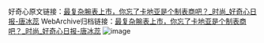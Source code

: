 好奇心原文链接：[最复杂腕表上市，你忘了卡地亚是个制表商吧？_时尚_好奇心日报-唐冰蕊](https://www.qdaily.com/articles/5626.html)
WebArchive归档链接：[最复杂腕表上市，你忘了卡地亚是个制表商吧？_时尚_好奇心日报-唐冰蕊](http://web.archive.org/web/20160406223615/http://www.qdaily.com/articles/5626.html)
![image](http://ww3.sinaimg.cn/large/007d5XDply1g3w8v95o03j30u03q1b29)
